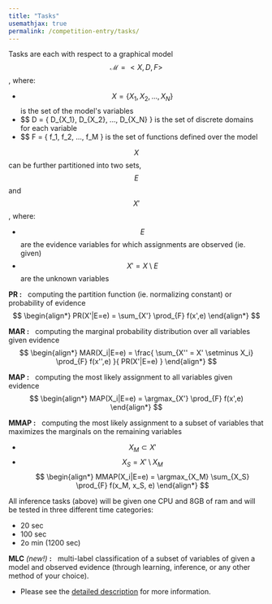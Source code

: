 ```yaml
---
title: "Tasks"
usemathjax: true
permalink: /competition-entry/tasks/
---
```


Tasks are each with respect to a graphical model $$ \mathcal{M} = < X, D, F> $$, where:
* $$ X = \{ X_1, X_2, ..., X_N \} $$ is the set of the model's variables
* $$ D = \{ D_{X_1}, D_{X_2}, ..., D_{X_N} \} is the set of discrete domains for each variable
* $$ F = \{ f_1, f_2, ..., f_M \} is the set of functions defined over the model

$$ X $$ can be further partitioned into two sets, $$ E $$ and $$ X' $$, where:
* $$ E $$ are the evidence variables for which assignments are observed (ie. given)
* $$ X' = X \setminus E $$ are the unknown variables


**PR :** 
&nbsp; computing the partition function (ie. normalizing constant) or probability of evidence
$$ 
\begin{align*}
  PR(X'|E=e) = \sum_{X'} \prod_{F} f(x',e)
\end{align*}
$$


**MAR :** 
&nbsp; computing the marginal probability distribution over all variables given evidence
$$ 
\begin{align*}
  MAR(X_i|E=e) = \frac{ \sum_{X'' = X' \setminus X_i} \prod_{F} f(x'',e) }{ PR(X'|E=e) }
\end{align*}
$$

**MAP :** 
&nbsp; computing the most likely assignment to all variables given evidence
$$ 
\begin{align*}
  MAP(X_i|E=e) = \argmax_{X'} \prod_{F} f(x',e)
\end{align*}
$$

**MMAP :**
&nbsp; computing the most likely assignment to a subset of variables that maximizes the marginals on the remaining variables
* $$ X_M \subset X' $$
* $$ X_S = X' \setminus X_M $$
$$ 
\begin{align*}
  MMAP(X_i|E=e) = \argmax_{X_M} \sum_{X_S} \prod_{F} f(x_M, x_S, e)
\end{align*}
$$

All inference tasks (above) will be given one CPU and 8GB of ram and will be tested in three different time categories:
* 20 sec
* 100 sec
* 2o min (1200 sec)

**MLC** *(new!)* **:** 
&nbsp; multi-label classification of a subset of variables of given a model and observed evidence (through learning, inference, or any other method of your choice).
* Please see the [detailed description](./new-mlc-challenge.md) for more information.

